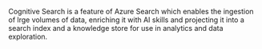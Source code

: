 Cognitive Search is a feature of Azure Search which enables the ingestion of lrge volumes of data, enriching it with AI skills and projecting it into a search index and a knowledge store for use in analytics and data exploration.

